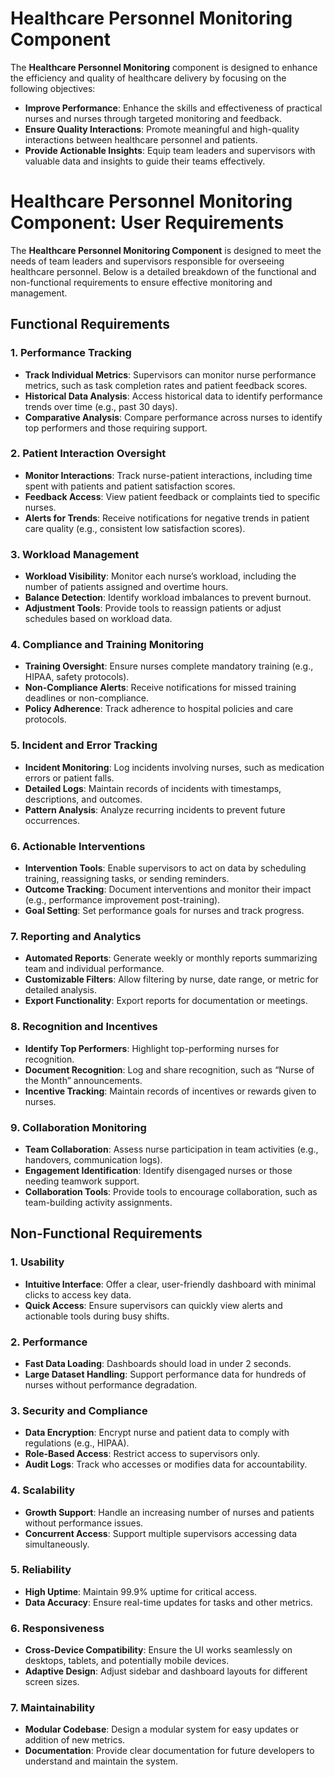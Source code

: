 # Healthcare Personnel Monitoring Component

The **Healthcare Personnel Monitoring** component is designed to enhance the efficiency and quality of healthcare delivery by focusing on the following objectives:

- **Improve Performance**: Enhance the skills and effectiveness of practical nurses and nurses through targeted monitoring and feedback.
- **Ensure Quality Interactions**: Promote meaningful and high-quality interactions between healthcare personnel and patients.
- **Provide Actionable Insights**: Equip team leaders and supervisors with valuable data and insights to guide their teams effectively.

# Healthcare Personnel Monitoring Component: User Requirements

The **Healthcare Personnel Monitoring Component** is designed to meet the needs of team leaders and supervisors responsible for overseeing healthcare personnel. Below is a detailed breakdown of the functional and non-functional requirements to ensure effective monitoring and management.

## Functional Requirements

### 1. Performance Tracking
- **Track Individual Metrics**: Supervisors can monitor nurse performance metrics, such as task completion rates and patient feedback scores.
- **Historical Data Analysis**: Access historical data to identify performance trends over time (e.g., past 30 days).
- **Comparative Analysis**: Compare performance across nurses to identify top performers and those requiring support.

### 2. Patient Interaction Oversight
- **Monitor Interactions**: Track nurse-patient interactions, including time spent with patients and patient satisfaction scores.
- **Feedback Access**: View patient feedback or complaints tied to specific nurses.
- **Alerts for Trends**: Receive notifications for negative trends in patient care quality (e.g., consistent low satisfaction scores).

### 3. Workload Management
- **Workload Visibility**: Monitor each nurse’s workload, including the number of patients assigned and overtime hours.
- **Balance Detection**: Identify workload imbalances to prevent burnout.
- **Adjustment Tools**: Provide tools to reassign patients or adjust schedules based on workload data.

### 4. Compliance and Training Monitoring
- **Training Oversight**: Ensure nurses complete mandatory training (e.g., HIPAA, safety protocols).
- **Non-Compliance Alerts**: Receive notifications for missed training deadlines or non-compliance.
- **Policy Adherence**: Track adherence to hospital policies and care protocols.

### 5. Incident and Error Tracking
- **Incident Monitoring**: Log incidents involving nurses, such as medication errors or patient falls.
- **Detailed Logs**: Maintain records of incidents with timestamps, descriptions, and outcomes.
- **Pattern Analysis**: Analyze recurring incidents to prevent future occurrences.

### 6. Actionable Interventions
- **Intervention Tools**: Enable supervisors to act on data by scheduling training, reassigning tasks, or sending reminders.
- **Outcome Tracking**: Document interventions and monitor their impact (e.g., performance improvement post-training).
- **Goal Setting**: Set performance goals for nurses and track progress.

### 7. Reporting and Analytics
- **Automated Reports**: Generate weekly or monthly reports summarizing team and individual performance.
- **Customizable Filters**: Allow filtering by nurse, date range, or metric for detailed analysis.
- **Export Functionality**: Export reports for documentation or meetings.

### 8. Recognition and Incentives
- **Identify Top Performers**: Highlight top-performing nurses for recognition.
- **Document Recognition**: Log and share recognition, such as “Nurse of the Month” announcements.
- **Incentive Tracking**: Maintain records of incentives or rewards given to nurses.

### 9. Collaboration Monitoring
- **Team Collaboration**: Assess nurse participation in team activities (e.g., handovers, communication logs).
- **Engagement Identification**: Identify disengaged nurses or those needing teamwork support.
- **Collaboration Tools**: Provide tools to encourage collaboration, such as team-building activity assignments.

## Non-Functional Requirements

### 1. Usability
- **Intuitive Interface**: Offer a clear, user-friendly dashboard with minimal clicks to access key data.
- **Quick Access**: Ensure supervisors can quickly view alerts and actionable tools during busy shifts.

### 2. Performance
- **Fast Data Loading**: Dashboards should load in under 2 seconds.
- **Large Dataset Handling**: Support performance data for hundreds of nurses without performance degradation.

### 3. Security and Compliance
- **Data Encryption**: Encrypt nurse and patient data to comply with regulations (e.g., HIPAA).
- **Role-Based Access**: Restrict access to supervisors only.
- **Audit Logs**: Track who accesses or modifies data for accountability.

### 4. Scalability
- **Growth Support**: Handle an increasing number of nurses and patients without performance issues.
- **Concurrent Access**: Support multiple supervisors accessing data simultaneously.

### 5. Reliability
- **High Uptime**: Maintain 99.9% uptime for critical access.
- **Data Accuracy**: Ensure real-time updates for tasks and other metrics.

### 6. Responsiveness
- **Cross-Device Compatibility**: Ensure the UI works seamlessly on desktops, tablets, and potentially mobile devices.
- **Adaptive Design**: Adjust sidebar and dashboard layouts for different screen sizes.

### 7. Maintainability
- **Modular Codebase**: Design a modular system for easy updates or addition of new metrics.
- **Documentation**: Provide clear documentation for future developers to understand and maintain the system.
